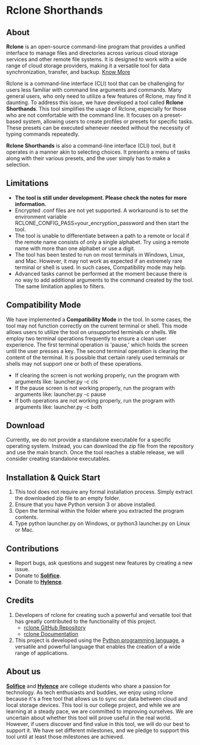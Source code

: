 # Rclone Shorthands
## About
**Rclone** is an open-source command-line program that provides a unified interface to manage files and directories across various cloud storage services and other remote file systems. It is designed to work with a wide range of cloud storage providers, making it a versatile tool for data synchronization, transfer, and backup. [Know More](https://rclone.org/)

Rclone is a command-line interface (CLI) tool that can be challenging for users less familiar with command line arguments and commands. Many general users, who only need to utilize a few features of Rclone, may find it daunting. To address this issue, we have developed a tool called **Rclone Shorthands**. This tool simplifies the usage of Rclone, especially for those who are not comfortable with the command line. It focuses on a preset-based system, allowing users to create profiles or presets for specific tasks. These presets can be executed whenever needed without the necessity of typing commands repeatedly.

**Rclone Shorthands** is also a command-line interface (CLI) tool, but it operates in a manner akin to selecting choices. It presents a menu of tasks along with their various presets, and the user simply has to make a selection.

## Limitations
- **The tool is still under development. Please check the notes for more information.**
- Encrypted .conf files are not yet supported. A workaround is to set the environment variable RCLONE_CONFIG_PASS=your_encryption_password and then start the tool.
- The tool is unable to differentiate between a path to a remote or local if the remote name consists of only a single alphabet. Try using a remote name with more than one alphabet or use a digit.
- The tool has been tested to run on most terminals in Windows, Linux, and Mac. However, it may not work as expected if an extremely rare terminal or shell is used. In such cases, Compatibility mode may help.
- Advanced tasks cannot be performed at the moment because there is no way to add additional arguments to the command created by the tool. The same limitation applies to filters.

## Compatibility Mode
We have implemented a **Compatibility Mode** in the tool. In some cases, the tool may not function correctly on the current terminal or shell. This mode allows users to utilize the tool on unsupported terminals or shells. We employ two terminal operations frequently to ensure a clean user experience. The first terminal operation is 'pause,' which holds the screen until the user presses a key. The second terminal operation is clearing the content of the terminal. It is possible that certain rarely used terminals or shells may not support one or both of these operations.

- If clearing the screen is not working properly, run the program with arguments like: launcher.py -c cls
- If the pause screen is not working properly, run the program with arguments like: launcher.py -c pause
- If both operations are not working properly, run the program with arguments like: launcher.py -c both

## Download
Currently, we do not provide a standalone executable for a specific operating system. Instead, you can download the zip file from the repository and use the main branch. Once the tool reaches a stable release, we will consider creating standalone executables.

## Installation & Quick Start
1. This tool does not require any formal installation process. Simply extract the downloaded zip file to an empty folder.
2. Ensure that you have Python version 3 or above installed.
3. Open the terminal within the folder where you extracted the program contents.
4. Type python launcher.py on Windows, or python3 launcher.py on Linux or Mac.

## Contributions
- Report bugs, ask questions and suggest new features by creating a new issue.
- Donate to [**Solifice**](https://linktr.ee/solifice).
- Donate to [**Hylence**](https://linktr.ee/hylence).

## Credits
1. Developers of rclone for creating such a powerful and versatile tool that has greatly contributed to the functionality of this project.
   - [rclone GitHub Repository](https://github.com/rclone/rclone)
   - [rclone Documentation](https://rclone.org/docs/)
2. This project is developed using the [Python programming language](https://www.python.org/), a versatile and powerful language that enables the creation of a wide range of applications.


## About us
[**Solifice**](https://github.com/Solifice) and [**Hylence**](https://github.com/Hylence) are college students who share a passion for technology. As tech enthusiasts and buddies, we enjoy using rclone because it's a free tool that allows us to sync our data between cloud and local storage devices. This tool is our college project, and while we are learning at a steady pace, we are committed to improving ourselves. We are uncertain about whether this tool will prove useful in the real world. However, if users discover and find value in this tool, we will do our best to support it. We have set different milestones, and we pledge to support this tool until at least those milestones are achieved.
